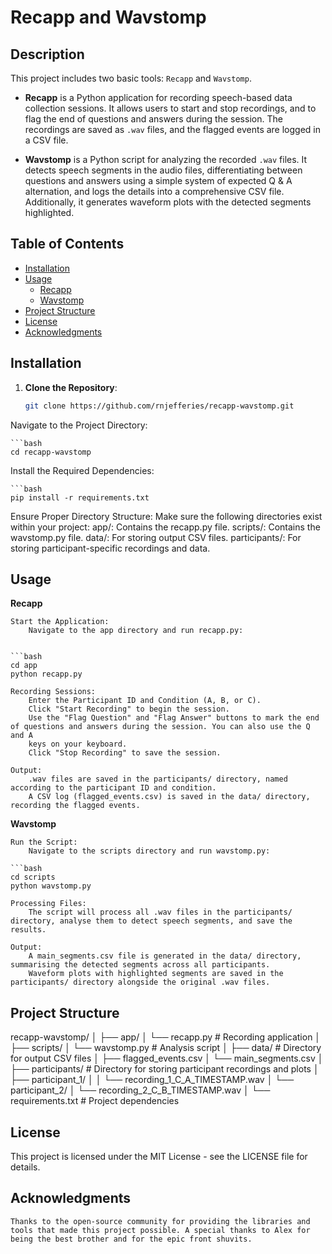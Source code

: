 # Recapp and Wavstomp

## Description

This project includes two basic tools: `Recapp` and `Wavstomp`. 

- **Recapp** is a Python application for recording speech-based data collection sessions. It allows users to start and stop recordings, and to flag the end of questions and answers during the session. The recordings are saved as `.wav` files, and the flagged events are logged in a CSV file.

- **Wavstomp** is a Python script for analyzing the recorded `.wav` files. It detects speech segments in the audio files, differentiating between questions and answers using a simple system of expected Q & A alternation, and logs the details into a comprehensive CSV file. Additionally, it generates waveform plots with the detected segments highlighted.

## Table of Contents

- [Installation](#installation)
- [Usage](#usage)
  - [Recapp](#recapp)
  - [Wavstomp](#wavstomp)
- [Project Structure](#project-structure)
- [License](#license)
- [Acknowledgments](#acknowledgments)

## Installation

1. **Clone the Repository**:
   ```bash
   git clone https://github.com/rnjefferies/recapp-wavstomp.git

Navigate to the Project Directory:

    ```bash
    cd recapp-wavstomp

Install the Required Dependencies:

    ```bash
    pip install -r requirements.txt

Ensure Proper Directory Structure:
    Make sure the following directories exist within your project:
        app/: Contains the recapp.py file.
        scripts/: Contains the wavstomp.py file.
        data/: For storing output CSV files.
        participants/: For storing participant-specific recordings and data.

## Usage
**Recapp**

    Start the Application:
        Navigate to the app directory and run recapp.py:

        
    ```bash
    cd app
    python recapp.py

    Recording Sessions:
        Enter the Participant ID and Condition (A, B, or C).
        Click "Start Recording" to begin the session.
        Use the "Flag Question" and "Flag Answer" buttons to mark the end of questions and answers during the session. You can also use the Q and A
        keys on your keyboard. 
        Click "Stop Recording" to save the session.

    Output:
        .wav files are saved in the participants/ directory, named according to the participant ID and condition.
        A CSV log (flagged_events.csv) is saved in the data/ directory, recording the flagged events.

**Wavstomp**

    Run the Script:
        Navigate to the scripts directory and run wavstomp.py:

    ```bash
    cd scripts
    python wavstomp.py

    Processing Files:
        The script will process all .wav files in the participants/ directory, analyse them to detect speech segments, and save the results.

    Output:
        A main_segments.csv file is generated in the data/ directory, summarising the detected segments across all participants.
        Waveform plots with highlighted segments are saved in the participants/ directory alongside the original .wav files.

## Project Structure

recapp-wavstomp/
│
├── app/
│   └── recapp.py          # Recording application
│
├── scripts/
│   └── wavstomp.py        # Analysis script
│
├── data/                  # Directory for output CSV files
│   ├── flagged_events.csv
│   └── main_segments.csv
│
├── participants/          # Directory for storing participant recordings and plots
│   ├── participant_1/
│   │   └── recording_1_C_A_TIMESTAMP.wav
│   └── participant_2/
│       └── recording_2_C_B_TIMESTAMP.wav
│
└── requirements.txt       # Project dependencies

## License

This project is licensed under the MIT License - see the LICENSE file for details.

## Acknowledgments

    Thanks to the open-source community for providing the libraries and tools that made this project possible. A special thanks to Alex for being the best brother and for the epic front shuvits. 
